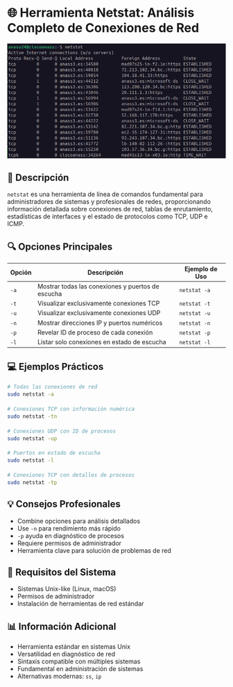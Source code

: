 # 🌐 Herramienta Netstat: Análisis Completo de Conexiones de Red

<img src="../../img/netstat.png"></img>


## 📝 Descripción
`netstat` es una herramienta de línea de comandos fundamental para administradores de sistemas y profesionales de redes, proporcionando información detallada sobre conexiones de red, tablas de enrutamiento, estadísticas de interfaces y el estado de protocolos como TCP, UDP e ICMP.

## 🔍 Opciones Principales

| Opción | Descripción | Ejemplo de Uso |
|--------|-------------|----------------|
| `-a` | Mostrar todas las conexiones y puertos de escucha | `netstat -a` |
| `-t` | Visualizar exclusivamente conexiones TCP | `netstat -t` |
| `-u` | Visualizar exclusivamente conexiones UDP | `netstat -u` |
| `-n` | Mostrar direcciones IP y puertos numéricos | `netstat -n` |
| `-p` | Revelar ID de proceso de cada conexión | `netstat -p` |
| `-l` | Listar solo conexiones en estado de escucha | `netstat -l` |

## 💻 Ejemplos Prácticos

```bash
# Todas las conexiones de red
sudo netstat -a

# Conexiones TCP con información numérica
sudo netstat -tn

# Conexiones UDP con ID de procesos
sudo netstat -up

# Puertos en estado de escucha
sudo netstat -l

# Conexiones TCP con detalles de procesos
sudo netstat -tp
```

## 💡 Consejos Profesionales
- Combine opciones para análisis detallados
- Use `-n` para rendimiento más rápido
- `-p` ayuda en diagnóstico de procesos
- Requiere permisos de administrador
- Herramienta clave para solución de problemas de red

## 🔧 Requisitos del Sistema
- Sistemas Unix-like (Linux, macOS)
- Permisos de administrador
- Instalación de herramientas de red estándar

## 📊 Información Adicional
- Herramienta estándar en sistemas Unix
- Versatilidad en diagnóstico de red
- Sintaxis compatible con múltiples sistemas
- Fundamental en administración de sistemas
- Alternativas modernas: `ss`, `ip`